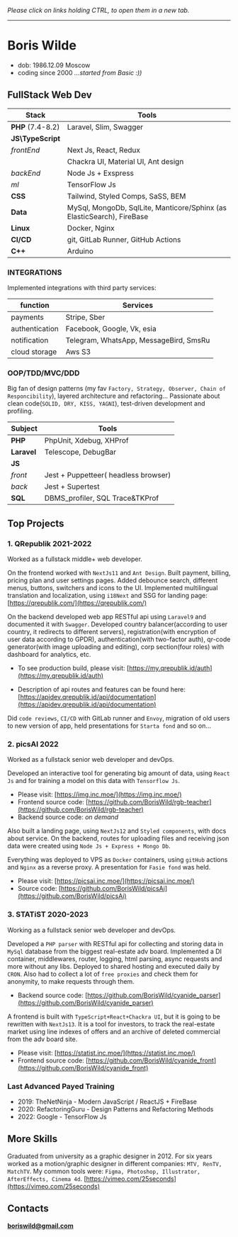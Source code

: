 *Please click on links holding CTRL, to open them in a new tab.*

---

# Boris Wilde

- dob: 1986.12.09 Moscow
- coding since 2000 *...started from Basic :))*

## FullStack Web Dev

| Stack             | Tools                                                                  |
|-------------------|------------------------------------------------------------------------|
| **PHP** (7.4-8.2) | Laravel, Slim, Swagger                                                 |
| **JS\TypeScript** |                                                                        |
| *frontEnd*        | Next Js, React, Redux                                                  |
|                   | Chackra UI, Material UI, Ant design                                    |
| *backEnd*         | Node Js + Exspress                                                     |
| *ml*              | TensorFlow Js                                                          |
| **CSS**           | Tailwind, Styled Comps, SaSS, BEM                                      |
| **Data**          | MySql, MongoDb, SqlLite, Manticore/Sphinx (as ElasticSearch), FireBase |
| **Linux**         | Docker, Nginx                                                          |
| **CI/CD**         | git, GitLab Runner, GitHub Actions                                     |
| **C++**           | Arduino                                                                |

### INTEGRATIONS

Implemented integrations with third party services:

| function       | Services                               |
|----------------|----------------------------------------|
| payments       | Stripe, Sber                           |
| authentication | Facebook, Google, Vk, esia             |
| notification   | Telegram, WhatsApp, MessageBird, SmsRu |
| cloud storage  | Aws S3                                 |

### OOP/TDD/MVC/DDD

Big fan of design patterns (my fav `Factory, Strategy, Observer, Chain of Responcibility`), layered architecture and
refactoring...
Passionate about clean code(`SOLID, DRY, KISS, YAGNI`), test-driven development and profiling.

| Subject     | Tools                                |
|-------------|--------------------------------------|
| **PHP**     | PhpUnit, Xdebug, XHProf              |
| **Laravel** | Telescope, DebugBar                  |
| **JS**      |                                      |
| *front*     | Jest + Puppetteer( headless browser) |
| *back*      | Jest + Supertest                     |
| **SQL**     | DBMS_profiler, SQL Trace&TKProf      |

## Top Projects

### 1. QRepublik 2021-2022

Worked as a fullstack middle+ web developer.

On the frontend worked with `NextJs11` and `Ant Design`. Built payment, billing, pricing plan and user settings pages.
Added debounce search, different menus, buttons, switchers and icons to the UI. Implemented multilingual translation
and localization, using `i18Next` and SSG for landing page:  [https://qrepublik.com/](https://qrepublik.com/)

On the backend developed web app RESTful api using `Laravel9` and documented it with `Swagger`. Developed country
balancer(according to user country, it redirects to different servers), registration(with encryption of user data
according to GPDR), authentication(with two-factor auth), qr-code generator(with image uploading and editing), corp
section(four roles) with dashboard for analytics, etc.

- To see production build, please visit: [https://my.qrepublik.id/auth](https://my.qrepublik.id/auth)

- Description of api routes and features can be found
  here:  [https://apidev.qrepublik.id/api/documentation](https://apidev.qrepublik.id/api/documentation)

Did `code reviews`, `CI/CD` with GitLab runner and `Envoy`, migration of old users to new version of app, held
presentations for `Starta fond` and so on...

### 2. picsAI 2022

Worked as a fullstack senior web developer and devOps.

Developed an interactive tool for generating big amount of data, using `React Js` and for training a model on this data
with `Tensorflow Js`.

- Please visit: [https://img.inc.moe/](https://img.inc.moe/)
- Frontend source code: [https://github.com/BorisWild/rgb-teacher](https://github.com/BorisWild/rgb-teacher)
- Backend source code: *on demand*

Also built a landing page, using `NextJs12` and `Styled components`, with docs about service. On the backend, routes for
uploading files and receiving json data were created using `Node Js + Express + Mongo Db`.

Everything was deployed to VPS as `Docker` containers, using `gitHub` actions and `Nginx` as a reverse proxy. A
presentation for `Fasie fond` was held.

- Please visit: [https://picsai.inc.moe/](https://picsai.inc.moe/)
- Source code: [https://github.com/BorisWild/picsAi](https://github.com/BorisWild/picsAi)

### 3. STATiST 2020-2023

Working as a fullstack senior web developer and devOps.

Developed a `PHP parser` with RESTful api for collecting and storing data in `MySql` database from the biggest
real-estate adv board. Implemented a DI container, middlewares, router, logging, html parsing, async requests and more
without any libs. Deployed to shared hosting and executed daily by `CRON`. Also had to collect a lot of `free proxies`
and check them for anonymity, to make requests through them.

- Backend source code: [https://github.com/BorisWild/cyanide_parser](https://github.com/BorisWild/cyanide_parser)

A frontend is built with `TypeScript+React+Chackra UI`, but it is going to be rewritten with `NextJs13`. It is a tool
for investors, to track the real-estate market using line indexes of offers and an archive of deleted
commercial from the adv board site.

- Please visit: [https://statist.inc.moe/](https://statist.inc.moe/)
- Frontend source code: [https://github.com/BorisWild/cyanide_front](https://github.com/BorisWild/cyanide_front)

### Last Advanced Payed Training

- 2019: TheNetNinja - Modern JavaScript / ReactJS + FireBase
- 2020: RefactoringGuru - Design Patterns and Refactoring Methods
- 2022: Google - TensorFlow Js

## More Skills

Graduated from university as a graphic designer in 2012. For six years worked as a motion/graphic designer in different
companies: `MTV, RenTV, MatchTV`. My common tools
were: `Figma, Photoshop, Illustrator, AfterEffects, Cinema 4d`. [https://vimeo.com/25seconds](https://vimeo.com/25seconds) 

## Contacts 
**boriswild@gmail.com**
 
 
 
 
 
 
